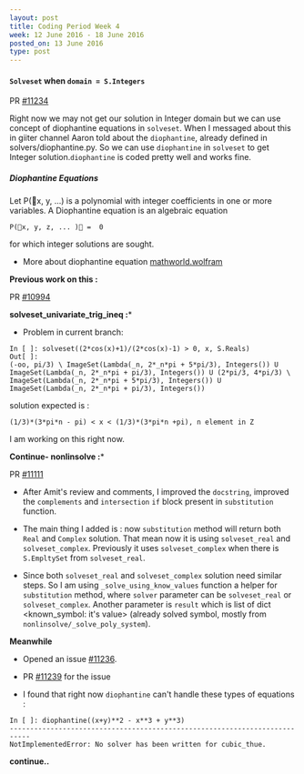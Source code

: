 ```yaml
---
layout: post
title: Coding Period Week 4
week: 12 June 2016 - 18 June 2016
posted_on: 13 June 2016
type: post
---
```


#### `Solveset` when `domain = S.Integers`

PR [#11234](https://github.com/sympy/sympy/pull/11234)

Right now we may not get our solution in Integer domain but we can use concept of diophantine equations in `solveset`.
When I messaged about this in giiter channel Aaron told about the `diophantine`, already defined in solvers/diophantine.py.
So we can use `diophantine` in `solveset` to get Integer solution.`diophantine` is coded pretty well and works fine.

##### Diophantine Equations

Let P(x, y, ...) is a polynomial with integer coefficients in one or more variables.
A Diophantine equation is an algebraic equation

```
P(x, y, z, ... ) =  0
```

for which integer solutions are sought.

* More about diophantine equation [mathworld.wolfram](http://mathworld.wolfram.com/DiophantineEquation.html)

**Previous work on this :**

PR [#10994](https://github.com/sympy/sympy/pull/10994)

**solveset_univariate_trig_ineq :***

* Problem in current branch:

```
In [ ]: solveset((2*cos(x)+1)/(2*cos(x)-1) > 0, x, S.Reals)
Out[ ]:
(-oo, pi/3) \ ImageSet(Lambda(_n, 2*_n*pi + 5*pi/3), Integers()) U ImageSet(Lambda(_n, 2*_n*pi + pi/3), Integers()) U (2*pi/3, 4*pi/3) \ ImageSet(Lambda(_n, 2*_n*pi + 5*pi/3), Integers()) U ImageSet(Lambda(_n, 2*_n*pi + pi/3), Integers())

```

solution expected is :

`(1/3)*(3*pi*n - pi) < x < (1/3)*(3*pi*n +pi), n element in Z`

I am working on this right now.


**Continue- nonlinsolve :***

PR [#11111](https://github.com/sympy/sympy/pull/11111)

* After Amit's review and comments, I improved the `docstring`, improved the `complements` and `intersection` `if` block
present in `substitution` function.

* The main thing I added is : now `substitution` method will return both `Real` and `Complex` solution. That mean now
it is using `solveset_real` and `solveset_complex`. Previously it uses `solveset_complex` when there is `S.EmpltySet`
from `solveset_real`.

* Since both `solveset_real` and `solveset_complex` solution need similar steps. So I am using `_solve_using_know_values` function
a helper for `substitution` method, where `solver` parameter can be `solveset_real` or `solveset_complex`. Another parameter is
`result` which is list of dict <known_symbol: it's value> (already solved symbol, mostly from `nonlinsolve/_solve_poly_system`).

**Meanwhile**

* Opened an issue [#11236](https://github.com/sympy/sympy/issues/11236).

* PR [#11239](https://github.com/sympy/sympy/pull/11239) for the issue

* I found that right now `diophantine` can't handle these types of equations :

```
In [ ]: diophantine((x+y)**2 - x**3 + y**3)
---------------------------------------------------------------------------
NotImplementedError: No solver has been written for cubic_thue.

```

**continue..**

